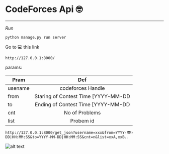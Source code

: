 # CodeForces Api 🤓


---
*Run*
```
python manage.py run server
```

Go to 💻 this link 
```
http://127.0.0.1:8000/
```
params:

| Pram      | Def                                                |  
| --------- |:--------------------------------------------------:| 
| usename   | codeforces Handle                                  |
| from      | Staring of Contest Time [YYYY-MM-DD|HH:MM:SS]      | 
| to        | Ending of Contest Time  [YYYY-MM-DD|HH:MM:SS]      | 
|cnt	      | No of Problems                                     |
|list       | Probem id                                          |


```
http://127.0.0.1:8000/get_json?username=xxx&from=YYYY-MM-DD|HH:MM:SS&to=YYYY-MM-DD|HH:MM:SS&cnt=n&list=xxA,xxB..
```
![alt text](https://github.com/jyothiprakashpanaik/codechef_api/blob/8b541ef736e599ecb360e4681b5eef94c2a1cd17/Screenshot%202021-09-05%20213220.png "Request Pic")